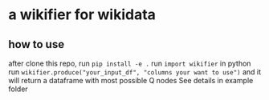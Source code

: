# a wikifier for wikidata
## how to use
after clone this repo, run `pip install -e .`
run `import wikifier` in python
run `wikifier.produce("your_input_df", "columns your want to use")`
and it will return a dataframe with most possible Q nodes
See details in example folder
